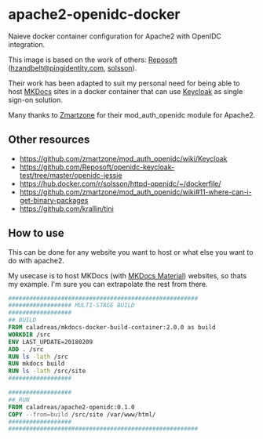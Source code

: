 # apache2-openidc-docker

Naieve docker container configuration for Apache2 with OpenIDC integration.

This image is based on the work of others: [Reposoft](https://github.com/Reposoft/openidc-keycloak-test) ([hzandbelt@pingidentity.com](https://github.com/Reposoft/openidc-keycloak-test/tree/master/openidc-jessie), [solsson](https://github.com/solsson)).

Their work has been adapted to suit my personal need for being able to host [MKDocs](http://www.mkdocs.org/) sites in a docker container that can use [Keycloak](http://www.keycloak.org/) as single sign-on solution.

Many thanks to [Zmartzone](https://github.com/zmartzone/mod_auth_openidc) for their mod_auth_openidc module for Apache2.

## Other resources

* https://github.com/zmartzone/mod_auth_openidc/wiki/Keycloak
* https://github.com/Reposoft/openidc-keycloak-test/tree/master/openidc-jessie
* https://hub.docker.com/r/solsson/httpd-openidc/~/dockerfile/
* https://github.com/zmartzone/mod_auth_openidc/wiki#11-where-can-i-get-binary-packages
* https://github.com/krallin/tini

## How to use

This can be done for any website you want to host or what else you want to do with apache2.

My usecase is to host MKDocs (with [MKDocs Material]()) websites, so thats my example.
I'm sure you can extrapolate the rest from there.

```dockerfile
######################################################
################## MULTI-STAGE BUILD
##################
## BUILD
FROM caladreas/mkdocs-docker-build-container:2.0.0 as build
WORKDIR /src
ENV LAST_UPDATE=20180209
ADD . /src
RUN ls -lath /src
RUN mkdocs build
RUN ls -lath /src/site
##################

##################
## RUN
FROM caladreas/apache2-openidc:0.1.0
COPY --from=build /src/site /var/www/html/
##################
######################################################
```